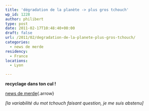 ```yaml
---
title: 'dégradation de la planète -> plus gros tchouch'
wp_id: 1228
author: philibert
type: post
date: 2011-02-17T10:48:40+00:00
draft: false
url: /2011/02/degradation-de-la-planete-plus-gros-tchouch/
categories:
  - news de merde
residency:
  - France
locations:
  - Lyon

---
```

**recyclage dans ton cul !**
  
[news de merde][1]{.arrow}

_[la variabilité du mot tchouch faisant question, je me suis abstenu]_

 [1]: https://www.maxisciences.com/%e9cologie/la-degradation-de-la-planete-ferait-grossir-les-seins-des-femmes_art12615.html